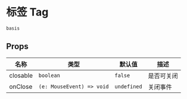 # 标签 Tag

```demo
basis
```

## Props

| 名称     | 类型                      | 默认值      | 描述       |
| -------- | ------------------------- | ----------- | ---------- |
| closable | `boolean`                 | `false`     | 是否可关闭 |
| onClose  | `(e: MouseEvent) => void` | `undefined` | 关闭事件   |
